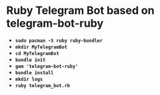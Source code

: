 # Ruby Telegram Bot based on telegram-bot-ruby

- **`sudo pacman -S ruby ruby-bundler`**
- **`mkdir MyTelegramBot`**
- **`cd MyTelegramBot`**
- **`bundle init`**
- **`gem 'telegram-bot-ruby'`**
- **`bundle install`**
- **`mkdir logs`**
- **`ruby telegram_bot.rb`**
